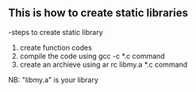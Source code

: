 ## This is how to create static libraries

-steps to create static library

1. create function codes
2. compile the code using gcc -c *.c command
3. create an archieve using ar rc libmy.a *.c command

NB: "libmy.a" is your library
